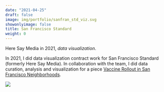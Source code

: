 ```yaml
---
date: "2021-04-25"
draft: false
image: img/portfolio/sanfran_std_viz.svg
showonlyimage: false
title: San Francisco Standard
weight: 0
---
```


Here Say Media in 2021, *data visualization*. 
<!--more-->

In 2021, I did data visualization contract work for San Francisco Standard (formerly Here Say Media). In collaboration with the team, I did data curation, analysis and visualization for a piece [Vaccine Rollout in San Francisco Neighborhoods](https://sfstandard.com/public-health-safety/chinatown-vaccine-rollout-lagging-rest-of-san-francisco/).


![](/img/portfolio/sanfran_std_viz.svg)
